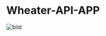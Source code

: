 # Wheater-API-APP
![bild](https://github.com/user-attachments/assets/43b8fcec-a541-40a4-b51d-412bb4210db9)
